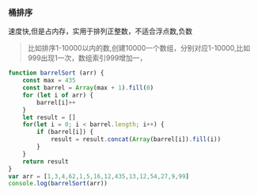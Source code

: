 ### 桶排序

速度快,但是占内存，实用于排列正整数，不适合浮点数,负数
> 比如排序1-10000以内的数,创建10000一个数组，分别对应1-10000,比如999出现1一次，数组索引999增加一，

```javascript
function barrelSort (arr) {
    const max = 435
    const barrel = Array(max + 1).fill(0)
    for (let i of arr) {
        barrel[i]++
    }
    let result = []
    for(let i = 0; i < barrel.length; i++) {
        if (barrel[i]) {
            result = result.concat(Array(barrel[i]).fill(i))
        }
    }
    return result
}
var arr = [1,3,4,62,1,5,16,12,435,13,12,54,27,9,99]
console.log(barrelSort(arr))
```